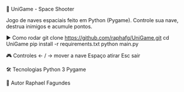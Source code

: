 🚀 UniGame - Space Shooter

Jogo de naves espaciais feito em Python (Pygame). Controle sua nave, destrua inimigos e acumule pontos.

▶️ Como rodar
git clone https://github.com/raphafg/UniGame.git
cd UniGame
pip install -r requirements.txt
python main.py

🎮 Controles
← / → mover a nave
Espaço atirar
Esc sair

🛠️ Tecnologias
Python 3
Pygame

👤 Autor
Raphael Fagundes
